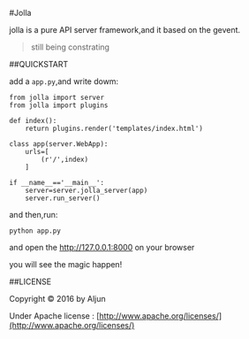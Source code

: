 #Jolla

jolla is a pure API server framework,and it based on the gevent.

> still being constrating

##QUICKSTART

add a `app.py`,and write dowm:

    from jolla import server
    from jolla import plugins

    def index():
        return plugins.render('templates/index.html')

    class app(server.WebApp):
        urls=[
            (r'/',index)
        ]

    if __name__=='__main__':
        server=server.jolla_server(app)
        server.run_server()

and then,run:

    python app.py

and open the http://127.0.0.1:8000 on your browser

you will see the magic happen!

##LICENSE


Copyright © 2016 by Aljun

Under Apache license : [http://www.apache.org/licenses/](http://www.apache.org/licenses/)
